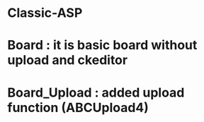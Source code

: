# Classic-ASP
   # Board : it is basic board without upload and ckeditor
   # Board_Upload : added upload function (ABCUpload4)
